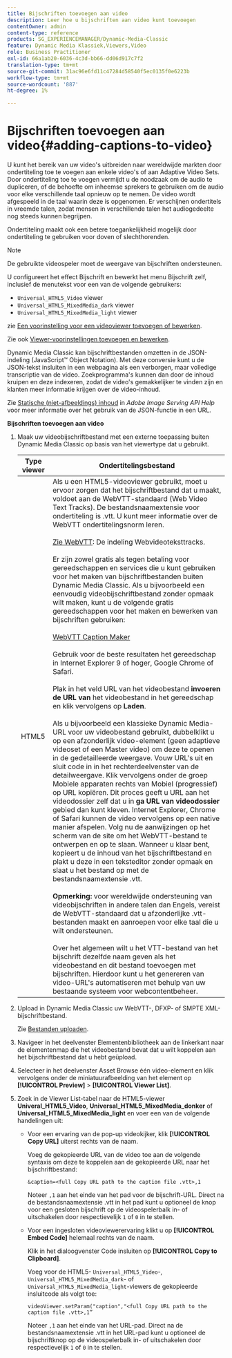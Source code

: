 ```yaml
---
title: Bijschriften toevoegen aan video
description: Leer hoe u bijschriften aan video kunt toevoegen
contentOwner: admin
content-type: reference
products: SG_EXPERIENCEMANAGER/Dynamic-Media-Classic
feature: Dynamic Media Klassiek,Viewers,Video
role: Business Practitioner
exl-id: 66a1ab20-6036-4c3d-bb66-dd06d917c7f2
translation-type: tm+mt
source-git-commit: 31ac96e6fd11c47284d58540f5ec0135f0e6223b
workflow-type: tm+mt
source-wordcount: '887'
ht-degree: 1%

---
```


# Bijschriften toevoegen aan video{#adding-captions-to-video}

U kunt het bereik van uw video&#39;s uitbreiden naar wereldwijde markten door ondertiteling toe te voegen aan enkele video&#39;s of aan Adaptive Video Sets. Door ondertiteling toe te voegen vermijdt u de noodzaak om de audio te dupliceren, of de behoefte om inheemse sprekers te gebruiken om de audio voor elke verschillende taal opnieuw op te nemen. De video wordt afgespeeld in de taal waarin deze is opgenomen. Er verschijnen ondertitels in vreemde talen, zodat mensen in verschillende talen het audiogedeelte nog steeds kunnen begrijpen.

Ondertiteling maakt ook een betere toegankelijkheid mogelijk door ondertiteling te gebruiken voor doven of slechthorenden.

>[!NOTE]
>
>De gebruikte videospeler moet de weergave van bijschriften ondersteunen.

U configureert het effect Bijschrift en bewerkt het menu Bijschrift zelf, inclusief de menutekst voor een van de volgende gebruikers:

* `Universal_HTML5_Video` viewer
* `Universal_HTML5_MixedMedia_dark` viewer
* `Universal_HTML5_MixedMedia_light` viewer

zie [Een voorinstelling voor een videoviewer toevoegen of bewerken](previewing-videos-video-viewer.md#adding_or_editing_a_video_viewer_preset).

Zie ook [Viewer-voorinstellingen toevoegen en bewerken](application-setup.md#adding_and_editing_viewer_presets).

Dynamic Media Classic kan bijschriftbestanden omzetten in de JSON-indeling (JavaScript™ Object Notation). Met deze conversie kunt u de JSON-tekst insluiten in een webpagina als een verborgen, maar volledige transcriptie van de video. Zoekprogramma&#39;s kunnen dan door de inhoud kruipen en deze indexeren, zodat de video&#39;s gemakkelijker te vinden zijn en klanten meer informatie krijgen over de video-inhoud.

Zie [Statische (niet-afbeeldings) inhoud](https://experienceleague.adobe.com/docs/dynamic-media-developer-resources/image-serving-api/image-serving-api/c-serving-static-nonimage-contents.html?lang=en#image-serving-api) in *Adobe Image Serving API Help* voor meer informatie over het gebruik van de JSON-functie in een URL.

**Bijschriften toevoegen aan video**

1. Maak uw videobijschriftbestand met een externe toepassing buiten Dynamic Media Classic op basis van het viewertype dat u gebruikt.

   | Type viewer | Ondertitelingsbestand |
   |--- |--- |
   | HTML5 | Als u een HTML5-videoviewer gebruikt, moet u ervoor zorgen dat het bijschriftbestand dat u maakt, voldoet aan de WebVTT-standaard (Web Video Text Tracks). De bestandsnaamextensie voor ondertiteling is .vtt. U kunt meer informatie over de WebVTT ondertitelingsnorm leren.<br><br>[Zie WebVTT](https://w3c.github.io/webvtt/): De indeling Webvideoteksttracks. <br><br>Er zijn zowel gratis als tegen betaling voor gereedschappen en services die u kunt gebruiken voor het maken van bijschriftbestanden buiten Dynamic Media Classic. Als u bijvoorbeeld een eenvoudig videobijschriftbestand zonder opmaak wilt maken, kunt u de volgende gratis gereedschappen voor het maken en bewerken van bijschriften gebruiken: <br><br>[WebVTT Caption Maker](https://testdrive-archive.azurewebsites.net/Graphics/CaptionMaker/Default.html) <br><br>Gebruik voor de beste resultaten het gereedschap in Internet Explorer 9 of hoger, Google Chrome of Safari. <br><br>Plak in het veld URL van het videobestand  <b>invoeren de URL van </b> het videobestand in het gereedschap en klik vervolgens op  <b>Laden</b>. <br><br>Als u bijvoorbeeld een klassieke Dynamic Media-URL voor uw videobestand gebruikt, dubbelklikt u op een afzonderlijk video-element (geen adaptieve videoset of een Master video) om deze te openen in de gedetailleerde weergave. Vouw URL&#39;s uit en sluit code in in het rechterdeelvenster van de detailweergave. Klik vervolgens onder de groep Mobiele apparaten rechts van Mobiel (progressief) op URL kopiëren. Dit proces geeft u URL aan het videodossier zelf dat u in <b>ga URL van videodossier</b> gebied dan kunt kleven. Internet Explorer, Chrome of Safari kunnen de video vervolgens op een native manier afspelen. Volg nu de aanwijzingen op het scherm van de site om het WebVTT-bestand te ontwerpen en op te slaan. Wanneer u klaar bent, kopieert u de inhoud van het bijschriftbestand en plakt u deze in een teksteditor zonder opmaak en slaat u het bestand op met de bestandsnaamextensie .vtt. <br><br><b>Opmerking:</b> voor wereldwijde ondersteuning van videobijschriften in andere talen dan Engels, vereist de WebVTT-standaard dat u afzonderlijke .vtt-bestanden maakt en aanroepen voor elke taal die u wilt ondersteunen. <br><br>Over het algemeen wilt u het VTT-bestand van het bijschrift dezelfde naam geven als het videobestand en dit bestand toevoegen met bijschriften. Hierdoor kunt u het genereren van video-URL&#39;s automatiseren met behulp van uw bestaande systeem voor webcontentbeheer. |

1. Upload in Dynamic Media Classic uw WebVTT-, DFXP- of SMPTE XML-bijschriftbestand.

   Zie [Bestanden uploaden](uploading-files.md#uploading_files).

1. Navigeer in het deelvenster Elementenbibliotheek aan de linkerkant naar de elementenmap die het videobestand bevat dat u wilt koppelen aan het bijschriftbestand dat u hebt geüpload.
1. Selecteer in het deelvenster Asset Browse één video-element en klik vervolgens onder de miniatuurafbeelding van het element op **[!UICONTROL Preview]** > **[!UICONTROL Viewer List]**.
1. Zoek in de Viewer List-tabel naar de HTML5-viewer **Univeral_HTML5_Video**, **Universal_HTML5_MixedMedia_donker** of **Universal_HTML5_MixedMedia_light** en voer een van de volgende handelingen uit:

   * Voor een ervaring van de pop-up videokijker, klik **[!UICONTROL Copy URL]** uiterst rechts van de naam.

      Voeg de gekopieerde URL van de video toe aan de volgende syntaxis om deze te koppelen aan de gekopieerde URL naar het bijschriftbestand:

      `&caption=<full Copy URL path to the caption file .vtt>,1`

      Noteer `,1` aan het einde van het pad voor de bijschrift-URL. Direct na de bestandsnaamextensie .vtt in het pad kunt u optioneel de knop voor een gesloten bijschrift op de videospelerbalk in- of uitschakelen door respectievelijk `1` of `0` in te stellen.

   * Voor een ingesloten videoviewerervaring klikt u op **[!UICONTROL Embed Code]** helemaal rechts van de naam.

      Klik in het dialoogvenster Code insluiten op **[!UICONTROL Copy to Clipboard]**.

      Voeg voor de HTML5- `Universal_HTML5_Video`-, `Universal_HTML5_MixedMedia_dark`- of `Universal_HTML5_MixedMedia_light`-viewers de gekopieerde insluitcode als volgt toe:

      `videoViewer.setParam("caption","<full Copy URL path to the caption file .vtt>,1”`

      Noteer `,1` aan het einde van het URL-pad. Direct na de bestandsnaamextensie .vtt in het URL-pad kunt u optioneel de bijschriftknop op de videospelerbalk in- of uitschakelen door respectievelijk `1` of `0` in te stellen.

